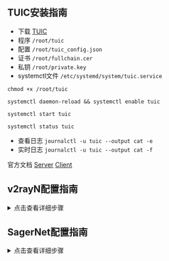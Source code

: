 ## TUIC安装指南

- 下载 [TUIC](https://github.com/EAimTY/tuic/releases)
- 程序 `/root/tuic`
- 配置 `/root/tuic_config.json`
- 证书 `/root/fullchain.cer`
- 私钥 `/root/private.key`
- systemctl文件 `/etc/systemd/system/tuic.service`


```
chmod +x /root/tuic
```

```
systemctl daemon-reload && systemctl enable tuic
```

```
systemctl start tuic
```

```
systemctl status tuic
```

- 查看日志 `journalctl -u tuic --output cat -e`
- 实时日志 `journalctl -u tuic --output cat -f`

官方文档 [Server](https://github.com/EAimTY/tuic/blob/dev/README.md#server) [Client](https://github.com/EAimTY/tuic/blob/dev/README.md#client)

## v2rayN配置指南

<details><summary>点击查看详细步骤</summary> 

![1](https://user-images.githubusercontent.com/88967758/192125636-756da577-f9ec-453e-a5ac-812b7da57009.jpg)

![2](https://user-images.githubusercontent.com/88967758/192125637-fec41d38-4867-4218-a128-d5b36daa0d4b.jpg)

![3](https://user-images.githubusercontent.com/88967758/192125638-3d015582-6fdb-48f7-93fa-05626993a7ea.jpg)

</details>

## SagerNet配置指南

<details><summary>点击查看详细步骤</summary> 

![sagernet](https://user-images.githubusercontent.com/88967758/192125877-25eb2878-451e-471a-a530-9b75e27f3b1e.jpg)

</details>
